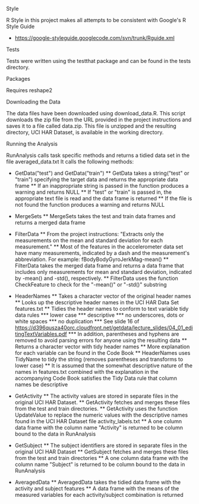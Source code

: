 Style

R Style in this project makes all attempts to be consistent with Google's R Style Guide
* https://google-styleguide.googlecode.com/svn/trunk/Rguide.xml

Tests

Tests were written using the testthat package and can be found in the tests directory. 

Packages

Requires reshape2

Downloading the Data

The data files have been downloaded using download_data.R. This script downloads the zip file from the URL provided in the project instructions and saves it to a file called data.zip.  This file is unzipped and the resulting directory, UCI HAR Dataset, is available in the working directory.

Running the Analysis

RunAnalysis calls task specific methods and returns a tidied data set in the file averaged_data.txt
It calls the following methods:

* GetData("test") and GetData("train")
** GetData takes a string("test" or "train") specifying the target data and returns the appropriate data frame
** If an inappropriate string is passed in the function produces a warning and returns NULL
** If "test" or "train" is passed in, the appropriate text file is read and the data frame is returned
** If the file is not found the function produces a warning and returns NULL

* MergeSets
** MergeSets takes the test and train data frames and returns a merged data frame

* FilterData
** From the project instructions: "Extracts only the measurements on the mean and standard deviation for each measurement."
** Most of the features in the accelerometer data set have many measurements, indicated by a dash and the measurement's abbreviation.  For example: fBodyBodyGyroJerkMag-mean()
** FilterData takes the merged data frame and returns a data frame that includes only measurements for mean and standard deviation, indicated by -mean() and -std(), respectively.
** FilterData uses the function CheckFeature to check for the "-mean()" or "-std()" substring 

* HeaderNames
** Takes a character vector of the original header names
** Looks up the descriptive header names in the UCI HAR Data Set features.txt
** Tidies the header names to conform to text variable tidy data rules
*** lower case
*** descriptive
*** no underscores, dots or white spaces
*** no duplication
*** See slide 16 of https://d396qusza40orc.cloudfront.net/getdata/lecture_slides/04_01_editingTextVariables.pdf
*** In addition, parentheses and hyphens are removed to avoid parsing errors for anyone using the resulting data
** Returns a character vector with tidy header names
** More explanation for each variable can be found in the Code Book
** HeaderNames uses TidyName to tidy the string (removes parentheses and transforms to lower case)
** It is assumed that the somewhat descriptive nature of the names in features.txt combined with the explanation in the accompanying Code Book satisfies the Tidy Data rule that column names be descriptive

* GetActivity
** The activity values are stored in separate files in the original UCI HAR Dataset.
** GetActivity fetches and merges these files from the test and train directories.
** GetActivity uses the function UpdateValue to replace the numeric values with the descriptive names found in the UCI HAR Dataset file activity_labels.txt
** A one column data frame with the column name "Activity" is returned to be column bound to the data in RunAnalysis

* GetSubject
** The subject identifiers are stored in separate files in the original UCI HAR Dataset
** GetSubject fetches and merges these files from the test and train directories
** A one column data frame with the column name "Subject" is returned to be column bound to the data in RunAnalysis

* AveragedData
** AveragedData takes the tidied data frame with the activity and subject features
** A data frame with the means of the measured variables for each activity/subject combination is returned